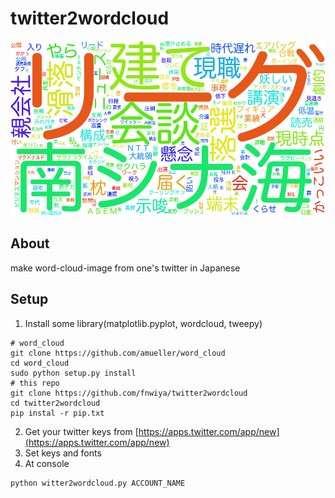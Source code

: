 # twitter2wordcloud

![image](sample.png "sample")

## About
make word-cloud-image from one's twitter in Japanese



## Setup
1. Install some library(matplotlib.pyplot, wordcloud, tweepy)
```shell
# word_cloud
git clone https://github.com/amueller/word_cloud
cd word_cloud
sudo python setup.py install
# this repo
git clone https://github.com/fnwiya/twitter2wordcloud
cd twitter2wordcloud
pip instal -r pip.txt
```
2. Get your twitter keys from [https://apps.twitter.com/app/new](https://apps.twitter.com/app/new)
3. Set keys and fonts
4. At  console
```shell
python witter2wordcloud.py ACCOUNT_NAME
```
